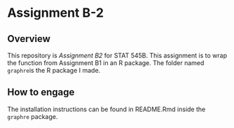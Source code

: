 # Assignment B-2

## Overview

This repository is *Assignment B2* for STAT 545B. This assignment is to wrap the function from Assignment B1 in an R package. The folder named `graphre`is the R package I made.

## How to engage

The installation instructions can be found in README.Rmd inside the `graphre` package.
